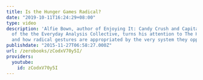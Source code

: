 ```yaml
---
title: Is the Hunger Games Radical?
date: "2019-10-11T16:24:29+08:00"
type: video
description: 'Alfie Bown, author of Enjoying It: Candy Crush and Capitalism and co-founder
  of the the Everyday Analysis Collective, turns his attention to The Hunger Games
  and how radical gestures are appropriated by the very system they oppose. http://www.zero-books.net/books/enjoying-it'
publishdate: "2015-11-27T06:58:27.000Z"
url: /zerobooks/zCodxV70y5I/
providers:
  youtube:
    id: zCodxV70y5I
---
```

